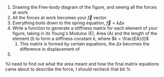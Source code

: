 1. Drawing the Free-body diagram of the figure, and seeing all the forces at work.
2. All the forces at work becomes your $\vec{f}$ vector.
3. Everything boils down to the spring equation, $\vec{f} = k \Delta x$
4. Write a function to generate a stiffness matrix for each element of your figure, taking in its Young's Modulus (E), Area (A) and the length of the element (l) to form a stiffness constant k, where $k = \frac{EA}{l}$
	1. This matrix is formed by certain equations, the $\Delta x$ becomes the difference in displacement of 
5. 

%I need to find out what the area meant and how the final matrix equations came about to describe the force, I should recheck that bit.%